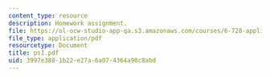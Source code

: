 ```yaml
---
content_type: resource
description: Homework assignment.
file: https://ol-ocw-studio-app-qa.s3.amazonaws.com/courses/6-728-applied-quantum-and-statistical-physics-fall-2006/3997e3881b22e27a6a074364a90c8abd_ps1.pdf
file_type: application/pdf
resourcetype: Document
title: ps1.pdf
uid: 3997e388-1b22-e27a-6a07-4364a90c8abd
---
```


